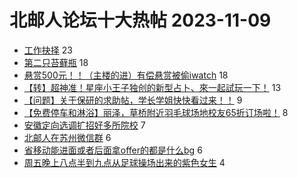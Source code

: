 # 北邮人论坛十大热帖 2023-11-09

- [工作抉择](https://bbs.byr.cn/article/Job/2199106) 23
- [第二只苔藓瓶](https://bbs.byr.cn/article/Picture/3353481) 18
- [悬赏500元！！（主楼的进）有偿悬赏被偷iwatch](https://bbs.byr.cn/article/Talking/6404777) 18
- [【转】超神准！星座小王子独创的新型占卜、來一起試玩一下！](https://bbs.byr.cn/article/Constellations/326533) 13
- [【问题】关于保研的求助帖，学长学姐快快看过来！！](https://bbs.byr.cn/article/AimGraduate/1227523) 9
- [【免费停车和淋浴】丽泽，草桥附近羽毛球场地校友65折订场啦！](https://bbs.byr.cn/article/Badminton/162873) 8
- [安徽定向选调扩招好多所院校](https://bbs.byr.cn/article/CivilServant/50407) 7
- [北邮人在苏州微信群](https://bbs.byr.cn/article/Jiangsu/113522) 6
- [省移动能进面或者后面拿offer的都是什么bg](https://bbs.byr.cn/article/Shandong/425005) 6
- [周五晚上八点半到九点从足球操场出来的紫色女生](https://bbs.byr.cn/article/Friends/2047187) 4


